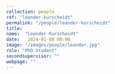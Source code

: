 ```yaml
---
collection: people
ref: "leander-kurscheidt"
permalink: "/people/leander-kurscheidt"
title: 
name:  "Leander Kurscheidt"
date:   2024-01-08 00:00
image: "/images/people/leander.jpg"
role: "PhD Student"
secondsupervisor: ""
webpage: ""
---
```

